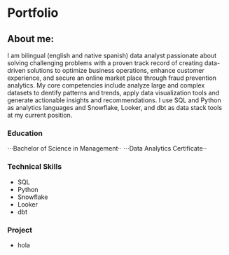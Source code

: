 # Portfolio

## About me: 
I am bilingual (english and native spanish) data analyst passionate about solving challenging problems with a proven track record of creating data-driven solutions to optimize business operations, enhance customer experience, and secure an online market place through fraud prevention analytics. 
My core competencies include analyze large and complex datasets to dentify patterns and trends, apply data visualization tools and generate actionable insights and recommendations. I use SQL and Python as analytics languages and Snowflake, Looker, and dbt as data stack tools at my current position.

### Education
⋅⋅⋅Bachelor of Science in Management⋅⋅
⋅⋅⋅Data Analytics Certificate⋅⋅

### Technical Skills
* SQL
* Python
* Snowflake
* Looker
* dbt

### Project
* hola
